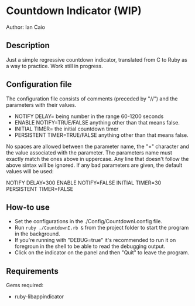 # Countdown Indicator (WIP)

Author: Ian Caio

## Description

Just a simple regressive countdown indicator, translated from C to Ruby as a way to practice.
Work still in progress.

## Configuration file

The configuration file consists of comments (preceded by "//") and the parameters with their
values.

- NOTIFY DELAY=<number> being number in the range 60-1200 seconds
- ENABLE NOTIFY=TRUE/FALSE anything other than that means false.
- INITIAL TIMER=<number> the initial countdown timer
- PERSISTENT TIMER=TRUE/FALSE anything other than that means false.

No spaces are allowed between the parameter name, the "=" character and the value associated with the parameter.
The parameters name must exactly match the ones above in uppercase.
Any line that doesn't follow the above sintax will be ignored.
If any bad parameters are given, the default values will be used:

NOTIFY DELAY=300
ENABLE NOTIFY=FALSE
INITIAL TIMER=30
PERSISTENT TIMER=FALSE

## How-to use

- Set the configurations in the ./Config/CountdownI.config file.
- Run `ruby ./CountdownI.rb &` from the project folder to start the program in the background.
- If you're running with "DEBUG=true" it's recommended to run it on foregroun in the
shell to be able to read the debugging output.
- Click on the indicator on the panel and then "Quit" to leave the program.

## Requirements

Gems required:
- ruby-libappindicator
